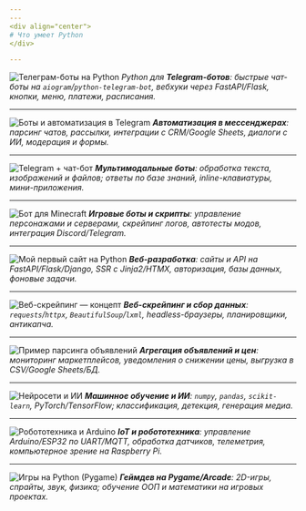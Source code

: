 ```yaml
---
---
<div align="center">
# Что умеет Python
</div>

---
```


![Телеграм-боты на Python](images/1Bot.png)
*Python для **Telegram-ботов**: быстрые чат-боты на `aiogram`/`python-telegram-bot`, вебхуки через FastAPI/Flask, кнопки, меню, платежи, расписания.*

---

![Боты и автоматизация в Telegram](images/2bot.png)
***Автоматизация в мессенджерах**: парсинг чатов, рассылки, интеграции с CRM/Google Sheets, диалоги с ИИ, модерация и формы.*

---

![Telegram + чат-бот](images/3bot.png)
***Мультимодальные боты**: обработка текста, изображений и файлов; ответы по базе знаний, inline-клавиатуры, мини-приложения.*

---

![Бот для Minecraft](images/4bot.png)
***Игровые боты и скрипты**: управление персонажами и серверами, скрейпинг логов, автотесты модов, интеграция Discord/Telegram.*

---

![Мой первый сайт на Python](images/4site.png)
***Веб-разработка**: сайты и API на FastAPI/Flask/Django, SSR с Jinja2/HTMX, авторизация, базы данных, фоновые задачи.*

---

![Веб-скрейпинг — концепт](images/5parser.png)
***Веб-скрейпинг и сбор данных**: `requests`/`httpx`, `BeautifulSoup`/`lxml`, headless-браузеры, планировщики, антикапча.*

---

![Пример парсинга объявлений](images/6parser.jpg)
***Агрегация объявлений и цен**: мониторинг маркетплейсов, уведомления о снижении цены, выгрузка в CSV/Google Sheets/БД.*

---

![Нейросети и ИИ](images/7AI.png)
***Машинное обучение и ИИ**: `numpy`, `pandas`, `scikit-learn`, PyTorch/TensorFlow; классификация, детекция, генерация медиа.*

---

![Робототехника и Arduino](images/8Robototehniika.jpg)
***IoT и робототехника**: управление Arduino/ESP32 по UART/MQTT, обработка датчиков, телеметрия, компьютерное зрение на Raspberry Pi.*

---

![Игры на Python (Pygame)](images/9gamedev.png)
***Геймдев на Pygame/Arcade**: 2D-игры, спрайты, звук, физика; обучение ООП и математики на игровых проектах.*

